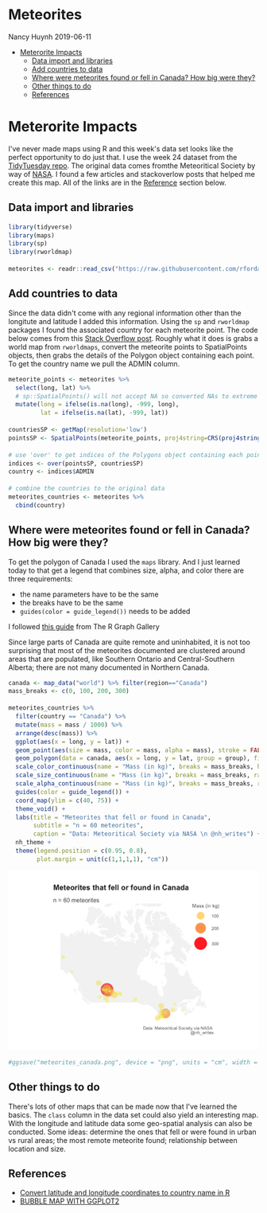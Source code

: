 Meteorites
================
Nancy Huynh
2019-06-11

-   [Meterorite Impacts](#meterorite-impacts)
    -   [Data import and libraries](#data-import-and-libraries)
    -   [Add countries to data](#add-countries-to-data)
    -   [Where were meteorites found or fell in Canada? How big were they?](#where-were-meteorites-found-or-fell-in-canada-how-big-were-they)
    -   [Other things to do](#other-things-to-do)
    -   [References](#references)

Meterorite Impacts
==================

I've never made maps using R and this week's data set looks like the perfect opportunity to do just that. I use the week 24 dataset from the [TidyTuesday repo](https://github.com/rfordatascience/tidytuesday/tree/master/data/2019/2019-06-11). The original data comes fromthe Meteoritical Society by way of [NASA](https://data.nasa.gov/Space-Science/Meteorite-Landings/gh4g-9sfh/data). I found a few articles and stackoverlow posts that helped me create this map. All of the links are in the [Reference](#references) section below.

Data import and libraries
-------------------------

``` r
library(tidyverse)
library(maps)
library(sp)
library(rworldmap)

meteorites <- readr::read_csv("https://raw.githubusercontent.com/rfordatascience/tidytuesday/master/data/2019/2019-06-11/meteorites.csv", col_types = "cdffdfdddc")
```

Add countries to data
---------------------

Since the data didn't come with any regional information other than the longitute and latitude I added this information. Using the `sp` and `rworldmap` packages I found the associated country for each meteorite point. The code below comes from this [Stack Overflow post](https://stackoverflow.com/questions/14334970/convert-latitude-and-longitude-coordinates-to-country-name-in-r/14342127#14342127). Roughly what it does is grabs a world map from `rworldmaps`, convert the meteorite points to SpatialPoints objects, then grabs the details of the Polygon object containing each point. To get the country name we pull the ADMIN column.

``` r
meteorite_points <- meteorites %>% 
  select(long, lat) %>%
  # sp::SpatialPoints() will not accept NA so converted NAs to extreme number outside of long-lat limits
  mutate(long = ifelse(is.na(long), -999, long),
         lat = ifelse(is.na(lat), -999, lat))

countriesSP <- getMap(resolution='low')
pointsSP <- SpatialPoints(meteorite_points, proj4string=CRS(proj4string(countriesSP))) 

# use 'over' to get indices of the Polygons object containing each point
indices <- over(pointsSP, countriesSP)
country <- indices$ADMIN

# combine the countries to the original data
meteorites_countries <- meteorites %>%
  cbind(country)
```

Where were meteorites found or fell in Canada? How big were they?
-----------------------------------------------------------------

To get the polygon of Canada I used the `maps` library. And I just learned today to that get a legend that combines size, alpha, and color there are three requirements:

-   the name parameters have to be the same
-   the breaks have to be the same
-   `guides(color = guide_legend())` needs to be added

I followed [this guide](https://www.r-graph-gallery.com/330-bubble-map-with-ggplot2/) from The R Graph Gallery

Since large parts of Canada are quite remote and uninhabited, it is not too surprising that most of the meteorites documented are clustered around areas that are populated, like Southern Ontario and Central-Southern Alberta; there are not many documented in Northern Canada.

``` r
canada <- map_data("world") %>% filter(region=="Canada")
mass_breaks <- c(0, 100, 200, 300)

meteorites_countries %>%
  filter(country == "Canada") %>%
  mutate(mass = mass / 1000) %>% 
  arrange(desc(mass)) %>%
  ggplot(aes(x = long, y = lat)) +
  geom_point(aes(size = mass, color = mass, alpha = mass), stroke = FALSE) + 
  geom_polygon(data = canada, aes(x = long, y = lat, group = group), fill = "grey85", alpha = 0.3) +
  scale_color_continuous(name = "Mass (in kg)", breaks = mass_breaks, high = "red", low = "yellow") +
  scale_size_continuous(name = "Mass (in kg)", breaks = mass_breaks, range = c(1,12)) +
  scale_alpha_continuous(name = "Mass (in kg)", breaks = mass_breaks, range = c(0.4, 0.9)) +
  guides(color = guide_legend()) +
  coord_map(ylim = c(40, 75)) +
  theme_void() +
  labs(title = "Meteorites that fell or found in Canada",
       subtitle = "n = 60 meteorites",
       caption = "Data: Meteoritical Society via NASA \n @nh_writes") +
  nh_theme +
  theme(legend.position = c(0.95, 0.8),
        plot.margin = unit(c(1,1,1,1), "cm"))
```

![](meteorites_files/figure-markdown_github/meteorites_canada-1.png)

``` r
#ggsave("meteorites_canada.png", device = "png", units = "cm", width = 29, height = 21, dpi = "retina")
```

Other things to do
------------------

There's lots of other maps that can be made now that I've learned the basics. The `class` column in the data set could also yield an interesting map. With the longitude and latitude data some geo-spatial analysis can also be conducted. Some ideas: determine the ones that fell or were found in urban vs rural areas; the most remote meteorite found; relationship between location and size.

References
----------

-   [Convert latitude and longitude coordinates to country name in R](https://stackoverflow.com/questions/14334970/convert-latitude-and-longitude-coordinates-to-country-name-in-r/14342127#14342127)
-   [BUBBLE MAP WITH GGPLOT2](https://www.r-graph-gallery.com/330-bubble-map-with-ggplot2/)
